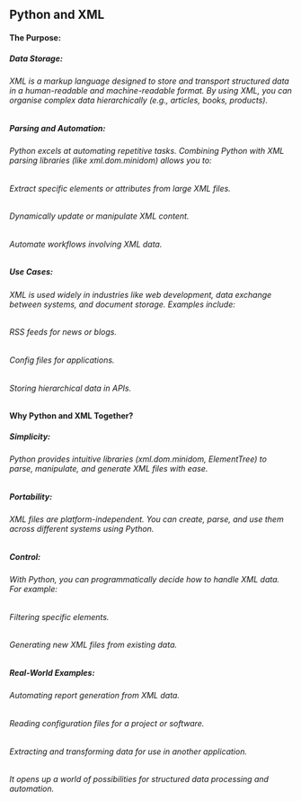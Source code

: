 ## Python and XML

#### The Purpose:
##### Data Storage:

###### XML is a markup language designed to store and transport structured data in a human-readable and machine-readable format. By using XML, you can organise complex data hierarchically (e.g., articles, books, products).

##### Parsing and Automation:

###### Python excels at automating repetitive tasks. Combining Python with XML parsing libraries (like xml.dom.minidom) allows you to:

###### Extract specific elements or attributes from large XML files.

###### Dynamically update or manipulate XML content.

###### Automate workflows involving XML data.

##### Use Cases:

###### XML is used widely in industries like web development, data exchange between systems, and document storage. Examples include:

###### RSS feeds for news or blogs.

###### Config files for applications.

###### Storing hierarchical data in APIs.

#### Why Python and XML Together?
##### Simplicity:

###### Python provides intuitive libraries (xml.dom.minidom, ElementTree) to parse, manipulate, and generate XML files with ease.

##### Portability:

###### XML files are platform-independent. You can create, parse, and use them across different systems using Python.

##### Control:

###### With Python, you can programmatically decide how to handle XML data. For example:

###### Filtering specific elements.

###### Generating new XML files from existing data.

##### Real-World Examples:
###### Automating report generation from XML data.

###### Reading configuration files for a project or software.

###### Extracting and transforming data for use in another application.

###### It opens up a world of possibilities for structured data processing and automation.